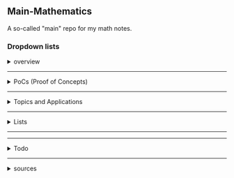 ## Main-Mathematics
A so-called "main" repo for my math notes.


### Dropdown lists

<details>
<summary> overview </summary>

to share:
- [ ] Mostly (at the time being) multivariable calculus: (*to name a few:* differential equations,partial differential equations, orders of them, ... )
- [ ] By using a tool like SageMath(trough Jupyter-notebook) or Xcas

</details>


---


<details>
<summary> PoCs (Proof of Concepts) </summary>

## 1

#### Equation(LaTex):

## $f(x,y)=x^{2}y$
## $\dfrac{∂f}{∂x} = 2xy$
## $\dfrac{∂f}{∂y} = x^{2}$


### Screenshots


![image](https://user-images.githubusercontent.com/68499986/205939555-4e734b29-e324-4fc7-9909-e8078c70328e.png)

*figure 1 - Xcas*


![image](https://user-images.githubusercontent.com/68499986/205938926-726fb2c0-8db2-444b-8deb-7f7fd154b21e.png)

*figure 2 - SageMath(Jupyter Notebook)*




</details>

---


<details>
<summary> Topics and Applications </summary>

# Topics

## Calculus

- [ ] Derivatives & Integrals
- [ ] Single-Variable
- [ ] Multi-Variable

---

## Physics

---

## Cryptography

---

## Applications 
- Xcas

- Jupyter-Notebook
    - SageMath
    - EinsteinPy
    - SciPy
    - SymPy
    - NumPy
    - MatPlotlib

</details>

---

<details>
<summary> Lists </summary>

- [ ] Appendices, Indexes, tables, (..) to make easy-to-navigate-lists
- Will add more here later.

</details>


---

---

<details>
<summary> Todo </summary>

## Todo
As I am slow (no not your usual sense of "being slow" but **really `slow`**.) this will likely take some time to complete(even if the goal isn't to complete this repo)


- [ ] provide more into this repo (mainly Calculus, like Limits, Dif.Eqs, ...)
*Will add more here later.*

</details>

---

<details>
<summary>  sources  </summary>

## References

### Courses
- [18.02SC MIT -  Multivariable Calculus](https://ocw.mit.edu/courses/18-02sc-multivariable-calculus-fall-2010/)
- 
### Books
- *George Simmons - Calculus With Analytic Geometry, 1996, 2nd Edition*
- *George Simmons - Pre-calculus mathematics in a nutshell: geometry,algebra,trigonometry*
- *General Relativity, Black Holes, and Cosmology  Andrew J. S. Hamilton  4 December 2021*

### Links
- [dbetebenner's SimpleDropdown.md - on gist.github.com](https://gist.github.com/dbetebenner/bb5ea870b2ebd27f5bfb63d5c29a9302)
- [A Link on Calculus - SageMath](https://doc.sagemath.org/html/en/reference/calculus/index.html)
- [Another link on Calculus (Differential-Equations) - SageMath](https://doc.sagemath.org/html/en/prep/Quickstarts/Differential-Equations.html)

</details>

